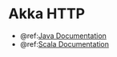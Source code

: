 # Akka HTTP

* @ref:[Java Documentation](java/http/index.md)
* @ref:[Scala Documentation](scala/http/index.md)
